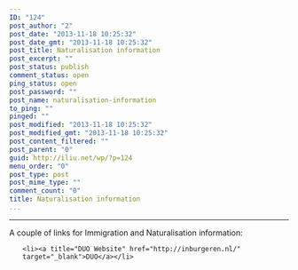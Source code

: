 ```yaml
---
ID: "124"
post_author: "2"
post_date: "2013-11-18 10:25:32"
post_date_gmt: "2013-11-18 10:25:32"
post_title: Naturalisation information
post_excerpt: ""
post_status: publish
comment_status: open
ping_status: open
post_password: ""
post_name: naturalisation-information
to_ping: ""
pinged: ""
post_modified: "2013-11-18 10:25:32"
post_modified_gmt: "2013-11-18 10:25:32"
post_content_filtered: ""
post_parent: "0"
guid: http://iliu.net/wp/?p=124
menu_order: "0"
post_type: post
post_mime_type: ""
comment_count: "0"
title: Naturalisation information
...
```

---

A couple of links for Immigration and Naturalisation information:
<ul>
	
	<li><a title="DUO Website" href="http://inburgeren.nl/" target="_blank">DUO</a></li>
</ul>
